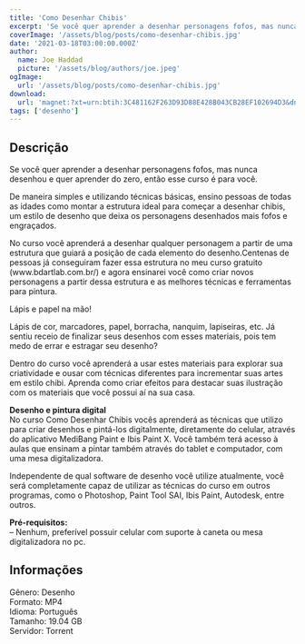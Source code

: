 ```yaml
---
title: 'Como Desenhar Chibis'
excerpt: 'Se você quer aprender a desenhar personagens fofos, mas nunca desenhou e quer aprender do zero, então esse curso é para você.  De maneira simples e utilizando técnicas básicas, ensino pessoas de todas as idades como montar a estrutura ideal para começar a desenhar chibis, um estilo de'
coverImage: '/assets/blog/posts/como-desenhar-chibis.jpg'
date: '2021-03-18T03:00:00.000Z'
author:
  name: Joe Haddad
  picture: '/assets/blog/authors/joe.jpeg'
ogImage:
  url: '/assets/blog/posts/como-desenhar-chibis.jpg'
download:
  url: 'magnet:?xt=urn:btih:3C481162F263D93D88E428B043CB28EF102694D3&dn=Como%20Desenhar%20Chibis%20-%20Bruno%20Darwich&tr=udp%3a%2f%2ftracker.openbittorrent.com%3a80%2fannounce&tr=udp%3a%2f%2ftracker.opentrackr.org%3a1337%2fannounce'
tags: ['desenho']
---
```

<h2>Descrição</h2>
<p></p><p>Se você quer aprender a desenhar personagens fofos, mas nunca desenhou e quer aprender do zero, então esse curso é para você.</p><p>De maneira simples e utilizando técnicas básicas, ensino pessoas de todas as idades como montar a estrutura ideal para começar a desenhar chibis, um estilo de desenho que deixa os personagens desenhados mais fofos e engraçados.</p><p>No curso você aprenderá a desenhar qualquer personagem a partir de uma estrutura que guiará a posição de cada elemento do desenho.Centenas de pessoas já conseguiram fazer essa estrutura no meu curso gratuito (www.bdartlab.com.br/) e agora ensinarei você como criar novos personagens a partir dessa estrutura e as melhores técnicas e ferramentas para pintura.</p><p>Lápis e papel na mão!</p><p>Lápis de cor, marcadores, papel, borracha, nanquim, lapiseiras, etc. Já sentiu receio de finalizar seus desenhos com esses materiais, pois tem medo de errar e estragar seu desenho?</p><p>Dentro do curso você aprenderá a usar estes materiais para explorar sua criatividade e ousar com técnicas diferentes para incrementar suas artes em estilo chibi. Aprenda como criar efeitos para destacar suas ilustração com os materiais que você possui aí na sua casa.</p><p><strong>Desenho e pintura digital</strong><br/>No curso Como Desenhar Chibis vocês aprenderá as técnicas que utilizo para criar desenhos e pintá-los digitalmente, diretamente do celular, através do aplicativo MediBang Paint e Ibis Paint X. Você também terá acesso à aulas que ensinam a pintar também através do tablet e computador, com uma mesa digitalizadora.</p><p>Independente de qual software de desenho você utilize atualmente, você será completamente capaz de utilizar as técnicas do curso em outros programas, como o Photoshop, Paint Tool SAI, Ibis Paint, Autodesk, entre outros.</p><p><strong>Pré-requisitos:</strong><br/>– Nenhum, preferível possuir celular com suporte à caneta ou mesa digitalizadora no pc.</p><h2>Informações</h2><p>Gênero: Desenho<br/>Formato: MP4<br/>Idioma: Português<br/>Tamanho: 19.04 GB<br/>Servidor: Torrent</p>